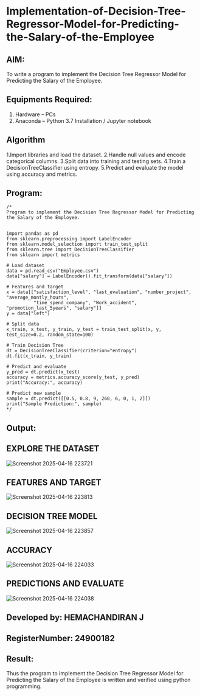 # Implementation-of-Decision-Tree-Regressor-Model-for-Predicting-the-Salary-of-the-Employee

## AIM:
To write a program to implement the Decision Tree Regressor Model for Predicting the Salary of the Employee.

## Equipments Required:
1. Hardware – PCs
2. Anaconda – Python 3.7 Installation / Jupyter notebook

## Algorithm
1.Import libraries and load the dataset.
2.Handle null values and encode categorical columns.
3.Split data into training and testing sets.
4.Train a DecisionTreeClassifier using entropy.
5.Predict and evaluate the model using accuracy and metrics.
## Program:
```
/*
Program to implement the Decision Tree Regressor Model for Predicting the Salary of the Employee.


import pandas as pd
from sklearn.preprocessing import LabelEncoder
from sklearn.model_selection import train_test_split
from sklearn.tree import DecisionTreeClassifier
from sklearn import metrics

# Load dataset
data = pd.read_csv("Employee.csv")
data["salary"] = LabelEncoder().fit_transform(data["salary"])

# Features and target
x = data[["satisfaction_level", "last_evaluation", "number_project", "average_montly_hours", 
          "time_spend_company", "Work_accident", "promotion_last_5years", "salary"]]
y = data["left"]

# Split data
x_train, x_test, y_train, y_test = train_test_split(x, y, test_size=0.2, random_state=100)

# Train Decision Tree
dt = DecisionTreeClassifier(criterion="entropy")
dt.fit(x_train, y_train)

# Predict and evaluate
y_pred = dt.predict(x_test)
accuracy = metrics.accuracy_score(y_test, y_pred)
print("Accuracy:", accuracy)

# Predict new sample
sample = dt.predict([[0.5, 0.8, 9, 260, 6, 0, 1, 2]])
print("Sample Prediction:", sample)
*/
```



## Output:
## EXPLORE THE DATASET
![Screenshot 2025-04-16 223721](https://github.com/user-attachments/assets/18e99d63-425c-4443-9c84-6d4729d93ca5)
## FEATURES AND TARGET
![Screenshot 2025-04-16 223813](https://github.com/user-attachments/assets/5bdf41a5-1236-4ec7-abd3-c042b419fd46)
## DECISION TREE MODEL
![Screenshot 2025-04-16 223857](https://github.com/user-attachments/assets/1685ae0b-dd1d-41b1-bbcd-24d9630076dd)
## ACCURACY  
![Screenshot 2025-04-16 224033](https://github.com/user-attachments/assets/f718f84c-1561-4636-be38-2c5b52c529e2)
## PREDICTIONS AND EVALUATE
![Screenshot 2025-04-16 224038](https://github.com/user-attachments/assets/cabb1ba9-0d3d-4a7c-b9ba-1afba94cd779)
## Developed by: HEMACHANDIRAN J
## RegisterNumber:  24900182

## Result:
Thus the program to implement the Decision Tree Regressor Model for Predicting the Salary of the Employee is written and verified using python programming.
